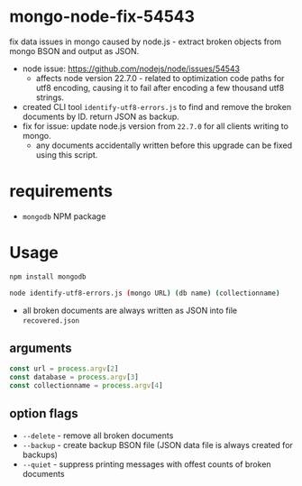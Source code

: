 # mongo-node-fix-54543

fix data issues in mongo caused by node.js - extract broken objects from mongo BSON and output as JSON.

- node issue: https://github.com/nodejs/node/issues/54543
  - affects node version 22.7.0 - related to optimization code paths for utf8 encoding, causing it to fail after encoding a few thousand utf8 strings.
- created CLI tool `identify-utf8-errors.js` to find and remove the broken documents by ID. return JSON as backup.
- fix for issue: update node.js version from `22.7.0` for all clients writing to mongo.
  - any documents accidentally written before this upgrade can be fixed using this script.

# requirements

- `mongodb` NPM package

# Usage

```bash
npm install mongodb

node identify-utf8-errors.js (mongo URL) (db name) (collectionname)
```

- all broken documents are always written as JSON into file `recovered.json`

## arguments

```js
const url = process.argv[2]
const database = process.argv[3]
const collectionname = process.argv[4]
```

## option flags

- `--delete` - remove all broken documents
- `--backup` - create backup BSON file (JSON data file is always created for backups)
- `--quiet` - suppress printing messages with offest counts of broken documents

